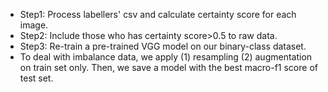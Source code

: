 * Step1: Process labellers' csv and calculate certainty score for each image. 
* Step2: Include those who has certainty score>0.5 to raw data. 
* Step3: Re-train a pre-trained VGG model on our binary-class dataset.
* To deal with imbalance data, we apply (1) resampling (2) augmentation on train set only. Then, we save a model with the best macro-f1 score of test set. 
